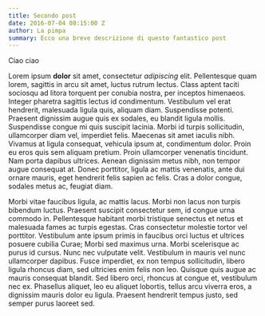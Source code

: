 ```yaml
---
title: Secondo post
date: 2016-07-04 08:15:00 Z
author: La pimpa
summary: Ecco una breve descrizione di questo fantastico post
---
```


Ciao ciao

Lorem ipsum **dolor** sit amet, consectetur *adipiscing* elit. Pellentesque quam lorem, sagittis in arcu sit amet, luctus rutrum lectus. Class aptent taciti sociosqu ad litora torquent per conubia nostra, per inceptos himenaeos. Integer pharetra sagittis lectus id condimentum. Vestibulum vel erat hendrerit, malesuada ligula quis, aliquam diam. Suspendisse potenti. Praesent dignissim augue quis ex sodales, eu blandit ligula mollis. Suspendisse congue mi quis suscipit lacinia. Morbi id turpis sollicitudin, ullamcorper diam vel, imperdiet felis. Maecenas sit amet iaculis nibh. Vivamus at ligula consequat, vehicula ipsum at, condimentum dolor. Proin eu eros quis sem aliquam pretium. Proin ullamcorper venenatis tincidunt. Nam porta dapibus ultrices. Aenean dignissim metus nibh, non tempor augue consequat at. Donec porttitor, ligula ac mattis venenatis, ante dui ornare mauris, eget hendrerit felis sapien ac felis. Cras a dolor congue, sodales metus ac, feugiat diam.

Morbi vitae faucibus ligula, ac mattis lacus. Morbi non lacus non turpis bibendum luctus. Praesent suscipit consectetur sem, id congue urna commodo in. Pellentesque habitant morbi tristique senectus et netus et malesuada fames ac turpis egestas. Cras consectetur molestie tortor vel porttitor. Vestibulum ante ipsum primis in faucibus orci luctus et ultrices posuere cubilia Curae; Morbi sed maximus urna. Morbi scelerisque ac purus id cursus. Nunc nec vulputate velit. Vestibulum in mauris vel nunc ullamcorper dapibus. Fusce imperdiet, ex non tempus sollicitudin, libero ligula rhoncus diam, sed ultricies enim felis non leo. Quisque quis augue ac mauris consequat blandit. Sed libero orci, rhoncus at congue et, vestibulum nec ex. Phasellus aliquet, leo eu aliquet lobortis, tellus arcu viverra eros, a dignissim mauris dolor eu ligula. Praesent hendrerit tempus justo, sed semper purus laoreet sed.